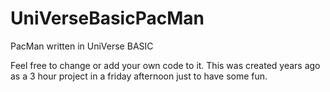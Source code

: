 # UniVerseBasicPacMan
PacMan written in UniVerse BASIC

Feel free to change or add your own code to it. This was created years ago as a 3 hour project in a friday afternoon just to have some fun.
